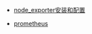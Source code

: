 * [node_exporter安装和配置](https://www.cnblogs.com/momoyan/p/11520676.html)

* [prometheus](https://songjiayang.gitbooks.io/prometheus/content/) 